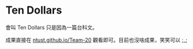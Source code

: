 # Ten Dollars
會叫 Ten Dollars 只是因為一篇台科文。

成果直接在 [ntust.github.io/Team-20](http://ntust.github.io/Team-20) 觀看即可。目前也沒啥成果，笑笑可以 ;_;

